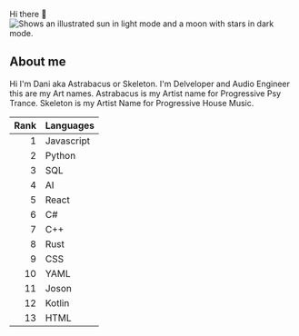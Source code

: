 Hi there 👋
<picture>
  <source media="(prefers-color-scheme: dark)" srcset="https://user-images.githubusercontent.com/25423296/163456776-7f95b81a-f1ed-45f7-b7ab-8fa810d529fa.png">
  <source media="(prefers-color-scheme: light)" srcset="https://user-images.githubusercontent.com/25423296/163456779-a8556205-d0a5-45e2-ac17-42d089e3c3f8.png">
  <img alt="Shows an illustrated sun in light mode and a moon with stars in dark mode." src="https://user-images.githubusercontent.com/25423296/163456779-a8556205-d0a5-45e2-ac17-42d089e3c3f8.png">
</picture>

## About me

Hi I'm Dani aka Astrabacus or Skeleton. I'm Delveloper and Audio Engineer this are my Art names. Astrabacus is my Artist name for Progressive Psy Trance. Skeleton is my Artist Name for Progressive House Music.

| Rank | Languages |
|-----:|-----------|
|     1| Javascript|
|     2| Python    |
|     3| SQL       |
|     4| AI        |
|     5| React     |
|     6| C#        |
|     7| C++       |
|     8| Rust      |
|     9| CSS       |
|    10| YAML      |
|    11| Joson     |
|    12| Kotlin    |
|    13| HTML      |
